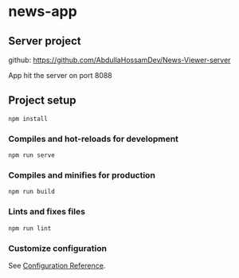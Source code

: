 # news-app


## Server project

github: https://github.com/AbdullaHossamDev/News-Viewer-server

App hit the server on port 8088

## Project setup
```
npm install
```

### Compiles and hot-reloads for development
```
npm run serve
```

### Compiles and minifies for production
```
npm run build
```

### Lints and fixes files
```
npm run lint
```

### Customize configuration
See [Configuration Reference](https://cli.vuejs.org/config/).
